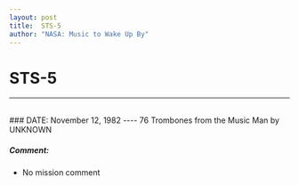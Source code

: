 ```yaml
---
layout: post
title:  STS-5
author: "NASA: Music to Wake Up By"
---
```


# STS-5
----
<br/>
### DATE: November 12, 1982
----
76 Trombones from the Music Man by UNKNOWN

##### Comment:
* No mission comment

